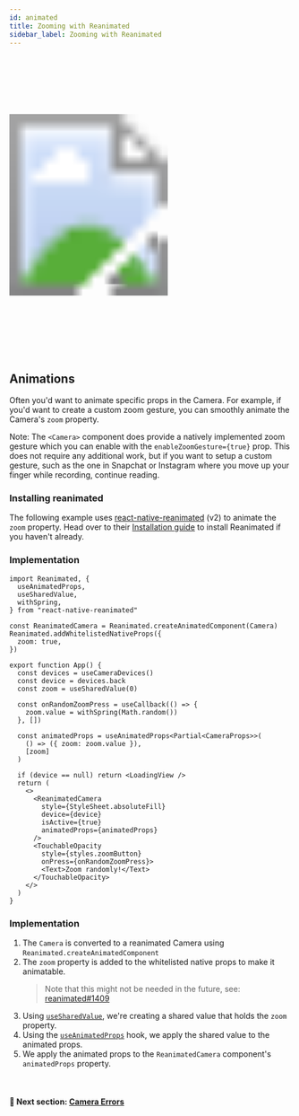 ```yaml
---
id: animated
title: Zooming with Reanimated
sidebar_label: Zooming with Reanimated
---
```


<div>
  <svg xmlns="http://www.w3.org/2000/svg" width="283" height="535" style={{ float: 'right' }}>
    <image href="../img/demo.gif" x="18" y="33" width="247" height="469"  />
    <image href="../img/frame.png" width="283" height="535" />
  </svg>
</div>

## Animations

Often you'd want to animate specific props in the Camera. For example, if you'd want to create a custom zoom gesture, you can smoothly animate the Camera's `zoom` property.

Note: The `<Camera>` component does provide a natively implemented zoom gesture which you can enable with the `enableZoomGesture={true}` prop. This does not require any additional work, but if you want to setup a custom gesture, such as the one in Snapchat or Instagram where you move up your finger while recording, continue reading.

### Installing reanimated

The following example uses [react-native-reanimated](https://github.com/software-mansion/react-native-reanimated) (v2) to animate the `zoom` property. Head over to their [Installation guide](https://docs.swmansion.com/react-native-reanimated/docs/installation) to install Reanimated if you haven't already.

### Implementation

```tsx
import Reanimated, {
  useAnimatedProps,
  useSharedValue,
  withSpring,
} from "react-native-reanimated"

const ReanimatedCamera = Reanimated.createAnimatedComponent(Camera)
Reanimated.addWhitelistedNativeProps({
  zoom: true,
})

export function App() {
  const devices = useCameraDevices()
  const device = devices.back
  const zoom = useSharedValue(0)

  const onRandomZoomPress = useCallback(() => {
    zoom.value = withSpring(Math.random())
  }, [])

  const animatedProps = useAnimatedProps<Partial<CameraProps>>(
    () => ({ zoom: zoom.value }),
    [zoom]
  )

  if (device == null) return <LoadingView />
  return (
    <>
      <ReanimatedCamera
        style={StyleSheet.absoluteFill}
        device={device}
        isActive={true}
        animatedProps={animatedProps}
      />
      <TouchableOpacity
        style={styles.zoomButton}
        onPress={onRandomZoomPress}>
        <Text>Zoom randomly!</Text>
      </TouchableOpacity>
    </>
  )
}
```

### Implementation

1. The `Camera` is converted to a reanimated Camera using `Reanimated.createAnimatedComponent`
2. The `zoom` property is added to the whitelisted native props to make it animatable.
    > Note that this might not be needed in the future, see: [reanimated#1409](https://github.com/software-mansion/react-native-reanimated/pull/1409)
3. Using [`useSharedValue`](https://docs.swmansion.com/react-native-reanimated/docs/api/useSharedValue), we're creating a shared value that holds the `zoom` property.
4. Using the [`useAnimatedProps`](https://docs.swmansion.com/react-native-reanimated/docs/api/useAnimatedProps) hook, we apply the shared value to the animated props.
5. We apply the animated props to the `ReanimatedCamera` component's `animatedProps` property.


<br />

#### 🚀 Next section: [Camera Errors](errors)
